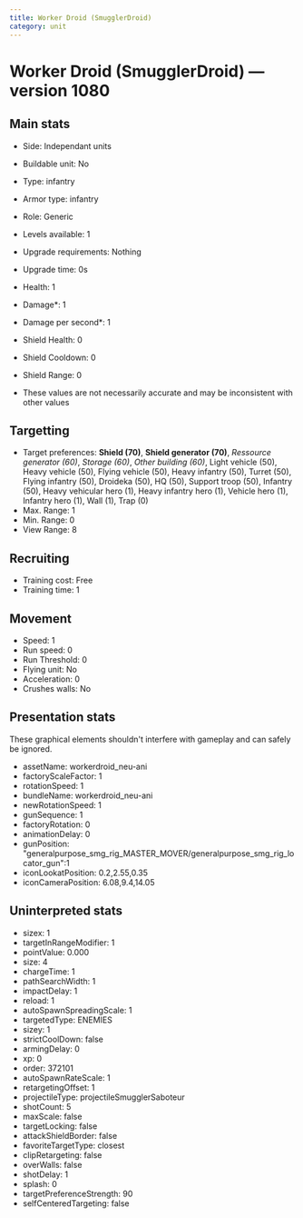 ```yaml
---
title: Worker Droid (SmugglerDroid)
category: unit
---
```


# Worker Droid (SmugglerDroid) — version 1080

## Main stats

  * Side: Independant units
  * Buildable unit: No
  * Type: infantry
  * Armor type: infantry
  * Role: Generic
  * Levels available: 1
  * Upgrade requirements: Nothing
  * Upgrade time: 0s
  * Health: 1
  * Damage*: 1
  * Damage per second*: 1
  * Shield Health: 0
  * Shield Cooldown: 0
  * Shield Range: 0

* These values are not necessarily accurate and may be inconsistent with other values

## Targetting

  * Target preferences: **Shield (70)**, **Shield generator (70)**, _Ressource generator (60)_, _Storage (60)_, _Other building (60)_, Light vehicle (50), Heavy vehicle (50), Flying vehicle (50), Heavy infantry (50), Turret (50), Flying infantry (50), Droideka (50), HQ (50), Support troop (50), Infantry (50), Heavy vehicular hero (1), Heavy infantry hero (1), Vehicle hero (1), Infantry hero (1), Wall (1), Trap (0)
  * Max. Range: 1
  * Min. Range: 0
  * View Range: 8

## Recruiting

  * Training cost: Free
  * Training time: 1

## Movement

  * Speed: 1
  * Run speed: 0
  * Run Threshold: 0
  * Flying unit: No
  * Acceleration: 0
  * Crushes walls: No

## Presentation stats

These graphical elements shouldn't interfere with gameplay and can safely be ignored.

  * assetName: workerdroid_neu-ani
  * factoryScaleFactor: 1
  * rotationSpeed: 1
  * bundleName: workerdroid_neu-ani
  * newRotationSpeed: 1
  * gunSequence: 1
  * factoryRotation: 0
  * animationDelay: 0
  * gunPosition: "generalpurpose_smg_rig_MASTER_MOVER/generalpurpose_smg_rig_locator_gun":1
  * iconLookatPosition: 0.2,2.55,0.35
  * iconCameraPosition: 6.08,9.4,14.05

## Uninterpreted stats

  * sizex: 1
  * targetInRangeModifier: 1
  * pointValue: 0.000
  * size: 4
  * chargeTime: 1
  * pathSearchWidth: 1
  * impactDelay: 1
  * reload: 1
  * autoSpawnSpreadingScale: 1
  * targetedType: ENEMIES
  * sizey: 1
  * strictCoolDown: false
  * armingDelay: 0
  * xp: 0
  * order: 372101
  * autoSpawnRateScale: 1
  * retargetingOffset: 1
  * projectileType: projectileSmugglerSaboteur
  * shotCount: 5
  * maxScale: false
  * targetLocking: false
  * attackShieldBorder: false
  * favoriteTargetType: closest
  * clipRetargeting: false
  * overWalls: false
  * shotDelay: 1
  * splash: 0
  * targetPreferenceStrength: 90
  * selfCenteredTargeting: false

